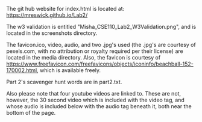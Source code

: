 The git hub website for index.html is located at:
https://mreswick.github.io/Lab2/ 

The w3 validation is entitled "Misha_CSE110_Lab2_W3Validation.png", and is located in the screenshots directory.

The favicon.ico, video, audio, and two .jpg's used (the .jpg's are courtesy of pexels.com,
with no attribution or royalty required per their license) are located in the media directory.
Also, the favicon is courtesy of https://www.freefavicon.com/freefavicons/objects/iconinfo/beachball-152-170002.html, which is available freely.

Part 2's scavenger hunt words are in part2.txt.

Also please note that four youtube videos are linked to. These are not, however, the 30 second
video which is included with the video tag, and whose audio is included below with the audio tag
beneath it, both near the bottom of the page.


